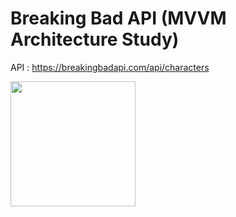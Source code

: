 # Breaking Bad API (MVVM Architecture Study)

API : https://breakingbadapi.com/api/characters


<img width="200" src="https://github.com/yunusemrecetinkaya/Breaking_Bad_Characters_MVVM_Architecture/blob/main/gif/Screenrecorder-2020-12-17-17-25-29-368.gif">


